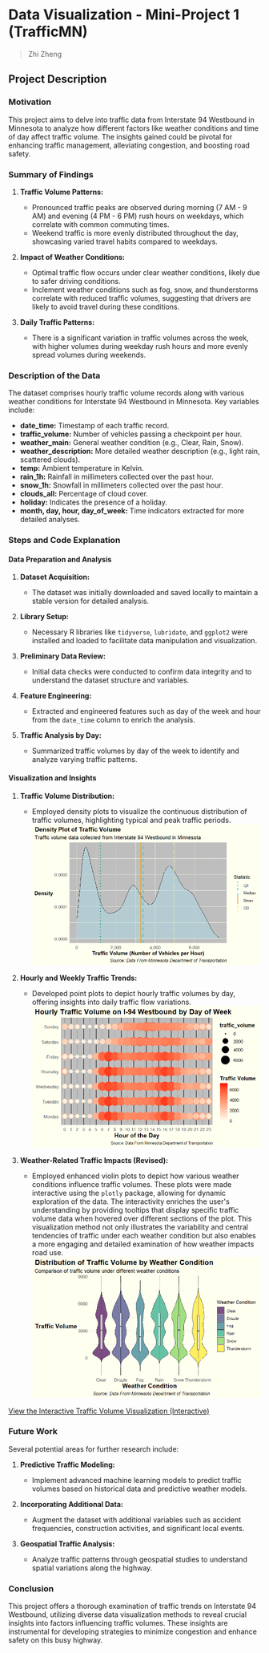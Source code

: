 # Data Visualization - Mini-Project 1 (TrafficMN)

> Zhi Zheng

## Project Description

### Motivation

This project aims to delve into traffic data from Interstate 94 Westbound in Minnesota to analyze how different factors like weather conditions and time of day affect traffic volume. The insights gained could be pivotal for enhancing traffic management, alleviating congestion, and boosting road safety.

### Summary of Findings

1. **Traffic Volume Patterns:**
   - Pronounced traffic peaks are observed during morning (7 AM - 9 AM) and evening (4 PM - 6 PM) rush hours on weekdays, which correlate with common commuting times.
   - Weekend traffic is more evenly distributed throughout the day, showcasing varied travel habits compared to weekdays.

2. **Impact of Weather Conditions:**
   - Optimal traffic flow occurs under clear weather conditions, likely due to safer driving conditions.
   - Inclement weather conditions such as fog, snow, and thunderstorms correlate with reduced traffic volumes, suggesting that drivers are likely to avoid travel during these conditions.

3. **Daily Traffic Patterns:**
   - There is a significant variation in traffic volumes across the week, with higher volumes during weekday rush hours and more evenly spread volumes during weekends.

### Description of the Data

The dataset comprises hourly traffic volume records along with various weather conditions for Interstate 94 Westbound in Minnesota. Key variables include:

- **date_time:** Timestamp of each traffic record.
- **traffic_volume:** Number of vehicles passing a checkpoint per hour.
- **weather_main:** General weather condition (e.g., Clear, Rain, Snow).
- **weather_description:** More detailed weather description (e.g., light rain, scattered clouds).
- **temp:** Ambient temperature in Kelvin.
- **rain_1h:** Rainfall in millimeters collected over the past hour.
- **snow_1h:** Snowfall in millimeters collected over the past hour.
- **clouds_all:** Percentage of cloud cover.
- **holiday:** Indicates the presence of a holiday.
- **month, day, hour, day_of_week:** Time indicators extracted for more detailed analyses.

### Steps and Code Explanation

#### Data Preparation and Analysis

1. **Dataset Acquisition:**
   - The dataset was initially downloaded and saved locally to maintain a stable version for detailed analysis.

2. **Library Setup:**
   - Necessary R libraries like `tidyverse`, `lubridate`, and `ggplot2` were installed and loaded to facilitate data manipulation and visualization.

3. **Preliminary Data Review:**
   - Initial data checks were conducted to confirm data integrity and to understand the dataset structure and variables.

4. **Feature Engineering:**
   - Extracted and engineered features such as day of the week and hour from the `date_time` column to enrich the analysis.

5. **Traffic Analysis by Day:**
   - Summarized traffic volumes by day of the week to identify and analyze varying traffic patterns.

#### Visualization and Insights

1. **Traffic Volume Distribution:**
   - Employed density plots to visualize the continuous distribution of traffic volumes, highlighting typical and peak traffic periods.
    ![Density Plot of Traffic Volume](../figures/density_plot_of_traffic_volume.png)

2. **Hourly and Weekly Traffic Trends:**
   - Developed point plots to depict hourly traffic volumes by day, offering insights into daily traffic flow variations.
   ![Hourly Traffic by DOW](../figures/hourly_traffic_by_DOW.png)

3. **Weather-Related Traffic Impacts (Revised):**
   - Employed enhanced violin plots to depict how various weather conditions influence traffic volumes. These plots were made interactive using the `plotly` package, allowing for dynamic exploration of the data. The interactivity enriches the user's understanding by providing tooltips that display specific traffic volume data when hovered over different sections of the plot. This visualization method not only illustrates the variability and central tendencies of traffic under each weather condition but also enables a more engaging and detailed examination of how weather impacts road use.
   ![View the Interactive Traffic Volume Visualization](../figures/violin_plot_weather.png)

[View the Interactive Traffic Volume Visualization (Interactive)](../figures/interactive_traffic_volume.html)


### Future Work

Several potential areas for further research include:

1. **Predictive Traffic Modeling:**
   - Implement advanced machine learning models to predict traffic volumes based on historical data and predictive weather models.

2. **Incorporating Additional Data:**
   - Augment the dataset with additional variables such as accident frequencies, construction activities, and significant local events.

3. **Geospatial Traffic Analysis:**
   - Analyze traffic patterns through geospatial studies to understand spatial variations along the highway.



### Conclusion

This project offers a thorough examination of traffic trends on Interstate 94 Westbound, utilizing diverse data visualization methods to reveal crucial insights into factors influencing traffic volumes. These insights are instrumental for developing strategies to minimize congestion and enhance safety on this busy highway.
